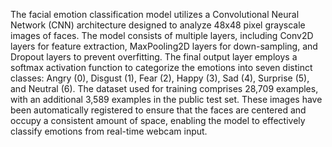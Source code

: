 The facial emotion classification model utilizes a Convolutional Neural Network (CNN) architecture designed to analyze 48x48 pixel grayscale images of faces. The model consists of multiple layers, including Conv2D layers for feature extraction, MaxPooling2D layers for down-sampling, and Dropout layers to prevent overfitting. The final output layer employs a softmax activation function to categorize the emotions into seven distinct classes: Angry (0), Disgust (1), Fear (2), Happy (3), Sad (4), Surprise (5), and Neutral (6). The dataset used for training comprises 28,709 examples, with an additional 3,589 examples in the public test set. These images have been automatically registered to ensure that the faces are centered and occupy a consistent amount of space, enabling the model to effectively classify emotions from real-time webcam input.
